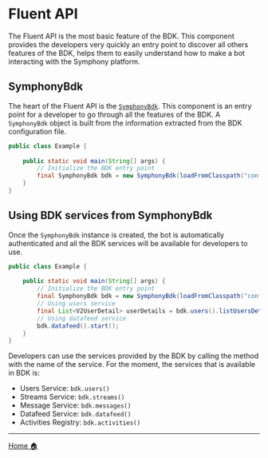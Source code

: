 # Fluent API

The Fluent API is the most basic feature of the BDK. This component provides the developers very quickly an entry point 
to discover all others features of the BDK, helps them to easily understand how to make a bot interacting with the 
Symphony platform.

## SymphonyBdk

The heart of the Fluent API is the [`SymphonyBdk`](../symphony-bdk-core/src/main/java/com/symphony/bdk/core/SymphonyBdk.java).
This component is an entry point for a developer to go through all the features of the BDK. A `SymphonyBdk` object is 
built from the information extracted from the BDK configuration file.

```java
public class Example {
    
    public static void main(String[] args) {
        // Initialize the BDK entry point
        final SymphonyBdk bdk = new SymphonyBdk(loadFromClasspath("config.yaml"));
    }
}
```


## Using BDK services from SymphonyBdk

Once the `SymphonyBdk` instance is created, the bot is automatically authenticated and all the BDK services will be available 
for developers to use.

```java
public class Example {
    
    public static void main(String[] args) {
        // Initialize the BDK entry point
        final SymphonyBdk bdk = new SymphonyBdk(loadFromClasspath("config.yaml"));
        // Using users service
        final List<V2UserDetail> userDetails = bdk.users().listUsersDetail(new UserFilter());
        // Using datafeed service
        bdk.datafeed().start();
    }
}
```

Developers can use the services provided by the BDK by calling the method with the name of the service. For the moment, the services
that is available in BDK is:

- Users Service: `bdk.users()`
- Streams Service: `bdk.streams()`
- Message Service: `bdk.messages()`
- Datafeed Service: `bdk.datafeed()`
- Activities Registry: `bdk.activities()`

----
[Home :house:](./index.md)
